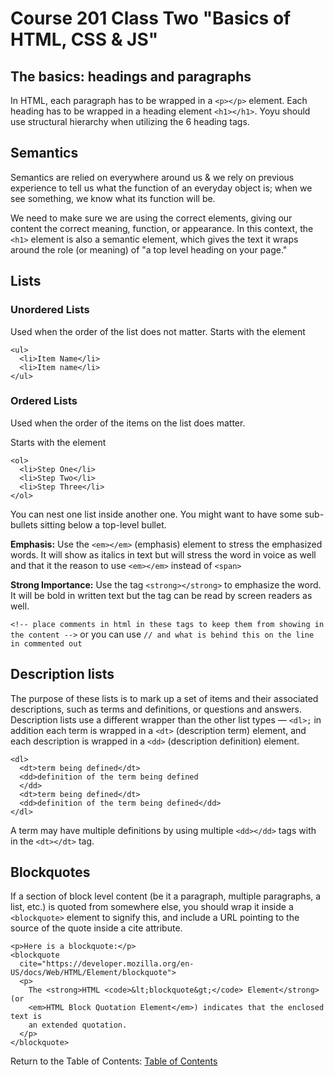 # Course 201 Class Two "Basics of HTML, CSS & JS"

## The basics: headings and paragraphs

In HTML, each paragraph has to be wrapped in a `<p></p>` element. Each heading has to be wrapped in a heading element `<h1></h1>`.
Yoyu should use structural hierarchy when utilizing the 6 heading tags.

## Semantics

Semantics are relied on everywhere around us & we rely on previous experience to tell us what the function of an everyday object is; when we see something, we know what its function will be.

We need to make sure we are using the correct elements, giving our content the correct meaning, function, or appearance. In this context, the `<h1>` element is also a semantic element, which gives the text it wraps around the role (or meaning) of "a top level heading on your page."

## Lists

### Unordered Lists

Used when the order of the list does not matter. Starts with the element

    <ul>
      <li>Item Name</li>
      <li>Item name</li>
    </ul>

### Ordered Lists

Used when the order of the items on the list does matter.

Starts with the element

    <ol>
      <li>Step One</li>
      <li>Step Two</li>
      <li>Step Three</li>
    </ol>

You can nest one list inside another one. You might want to have some sub-bullets sitting below a top-level bullet.

**Emphasis:** Use the `<em></em>` (emphasis) element to stress the emphasized words. It will show as italics in text but will stress the word in voice as well and that it the reason to use `<em></em>` instead of `<span>`

**Strong Importance:** Use the tag `<strong></strong>` to emphasize the word. It will be bold in written text but the tag can be read by screen readers as well.


`<!-- place comments in html in these tags to keep them from showing in the content -->` or you can use `// and what is behind this on the line in commented out`

## Description lists

The purpose of these lists is to mark up a set of items and their associated descriptions, such as terms and definitions, or questions and answers.
Description lists use a different wrapper than the other list types — `<dl>;` in addition each term is wrapped in a `<dt>` (description term) element, and each description is wrapped in a `<dd>` (description definition) element.

    <dl>
      <dt>term being defined</dt>
      <dd>definition of the term being defined
      </dd>
      <dt>term being defined</dt>
      <dd>definition of the term being defined</dd>
    </dl>

A term may have multiple definitions by using multiple `<dd></dd>` tags with in the `<dt></dt>` tag.

## Blockquotes

If a section of block level content (be it a paragraph, multiple paragraphs, a list, etc.) is quoted from somewhere else, you should wrap it inside a `<blockquote>` element to signify this, and include a URL pointing to the source of the quote inside a cite attribute.

    <p>Here is a blockquote:</p>
    <blockquote
      cite="https://developer.mozilla.org/en-US/docs/Web/HTML/Element/blockquote">
      <p>
        The <strong>HTML <code>&lt;blockquote&gt;</code> Element</strong> (or
        <em>HTML Block Quotation Element</em>) indicates that the enclosed text is
        an extended quotation.
      </p>
    </blockquote>








Return to the Table of Contents: [Table of Contents](https://todd75.github.io/reading-notes/)
